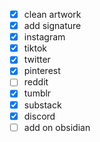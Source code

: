 - [x] clean artwork
- [x] add signature
- [x] instagram 
- [x] tiktok
- [x] twitter
- [x] pinterest
- [ ] reddit
- [x] tumblr
- [x] substack
- [x] discord
- [ ] add on obsidian